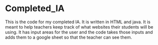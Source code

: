 # Completed_IA
This is the code for my completed IA. It is written in HTML and java. It is meant to help teachers keep track of what websites their students will be using. It has input areas for the user and the code takes those inputs and adds them to a google sheet so that the teacher can see them.
